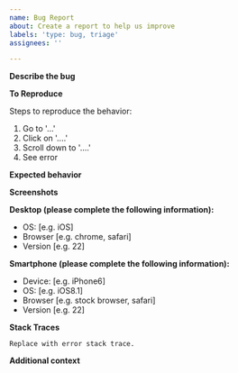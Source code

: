 ```yaml
---
name: Bug Report
about: Create a report to help us improve
labels: 'type: bug, triage'
assignees: ''

---
```


<!--
  - Thanks for opening an issue for us!  Before you open an issue,
  - please check if a similar issue exists or has been closed before.
  -
  - If you're asking a question about how to use Blockly in your application,
  - please ask questions on the mailing list, instead of filing issues:
  -       https://groups.google.com/forum/#!forum/blockly
  -->

**Describe the bug**

<!-- A clear and concise description of what the bug is. -->

**To Reproduce**

<!-- Explain what someone needs to do in order to see what's described above -->
Steps to reproduce the behavior:
1. Go to '...'
2. Click on '....'
3. Scroll down to '....'
4. See error

**Expected behavior**

<!-- A clear and concise description of what you expected to happen. -->

**Screenshots**

<!-- If applicable, add screenshots to help explain your problem. -->

**Desktop (please complete the following information):**
 - OS: [e.g. iOS]
 - Browser [e.g. chrome, safari]
 - Version [e.g. 22]

**Smartphone (please complete the following information):**
 - Device: [e.g. iPhone6]
 - OS: [e.g. iOS8.1]
 - Browser [e.g. stock browser, safari]
 - Version [e.g. 22]

**Stack Traces**

<!-- Please open up the console_old.  If you see any Blockly-related errors,
  -        paste them between the quotes below.
  -
  - Ignore any instances of...
  - "Uncaught (in promise) DOMException: The play() request was interrupted by a call to pause()."
  -->

```
Replace with error stack trace.
```

**Additional context**

<!-- Add any other context about the problem here. -->
